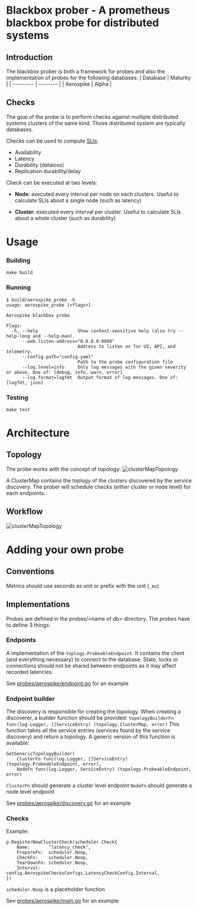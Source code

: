 # Blackbox prober - A prometheus blackbox probe for distributed systems

## Introduction

The blackbox prober is both a framework for probes and also the implementation of probes for the
following databases:
| Database  | Maturity |
| --------- | -------- |
| Aerospike | Alpha    |

## Checks

The goal of the probe is to perform checks against multiple distributed systems clusters of the same kind. Those distributed system are typically databases.

Checks can be used to compute [SLIs](https://sre.google/sre-book/service-level-objectives/):
- Availability
- Latency
- Durability (dataloss)
- Replication durability/delay

Check can be executed at two levels:
- **Node**: executed every interval per node on each clusters.
Useful to calculate SLIs about a single node (such as latency)

- **Cluster**: executed every interval per cluster.
Useful to calculate SLIs about a whole cluster (such as durability)

# Usage

### Building
```
make build
```

### Running
```
$ build/aerospike_probe -h
usage: aerospike_probe [<flags>]

Aerospike blackbox probe

Flags:
  -h, --help               Show context-sensitive help (also try --help-long and --help-man).
      --web.listen-address="0.0.0.0:8080"  
                           Address to listen on for UI, API, and telemetry.
      --config.path="config.yaml"  
                           Path to the probe configuration file
      --log.level=info     Only log messages with the given severity or above. One of: [debug, info, warn, error]
      --log.format=logfmt  Output format of log messages. One of: [logfmt, json]
```
### Testing

```
make test
```

# Architecture

## Topology

The probe works with the concept of topology:
![clusterMapTopology](docs/images/ClusterMap.svg)

A ClusterMap contains the toplogy of the clusters discovered by the service discovery.
The prober will schedule checks (either cluster or node level) for each endpoints.

## Workflow

![clusterMapTopology](docs/images/workflow.svg)


# Adding your own probe

## Conventions

Metrics should use seconds as unit or prefix with the unit (`_ms`) 


## Implementations

Probes are defined in the probes/\<name of db\> directory.
The probes have to define 3 things:

### Endpoints

A implementation of the `toplogy.ProbeableEndpoint`. It contains the client 
(and everything necessary) to connect to the database. State, locks or
connections should not be shared between endpoints as it may affect recorded
latencies.

See [probes/aerospike/endpoint.go](probes/aerospike/endpoint.go) for an example

### Endpoint builder

The discovery is responsible for creating the topology. When creating a
discoverer, a builder function should be provided: 
`topologyBuilderFn func(log.Logger, []ServiceEntry) (topology.ClusterMap, error)`
This function takes all the service entries (services found by the service
discovery) and return a topology. A generic version of this function is
available:
```
GetGenericTopologyBuilder(
	ClusterFn func(log.Logger, []ServiceEntry) (topology.ProbeableEndpoint, error),
	NodeFn func(log.Logger, ServiceEntry) (topology.ProbeableEndpoint, error)
```

`ClusterFn` should generate a cluster level endpoint
`NodeFn` should generate a node level endpoint

See [probes/aerospike/discovery.go](probes/aerospike/discovery.go) for an example

### Checks

Example:
```
p.RegisterNewClusterCheck(scheduler.Check{
    Name:       "latency_check",
    PrepareFn:  scheduler.Noop,
    CheckFn:    scheduler.Noop,
    TeardownFn: scheduler.Noop,
    Interval:   config.AerospikeChecksConfigs.LatencyCheckConfig.Interval,
})
```
`scheduler.Noop` is a placeholder function

See [probes/aerospike/main.go](probes/aerospike/main.go) for an example
